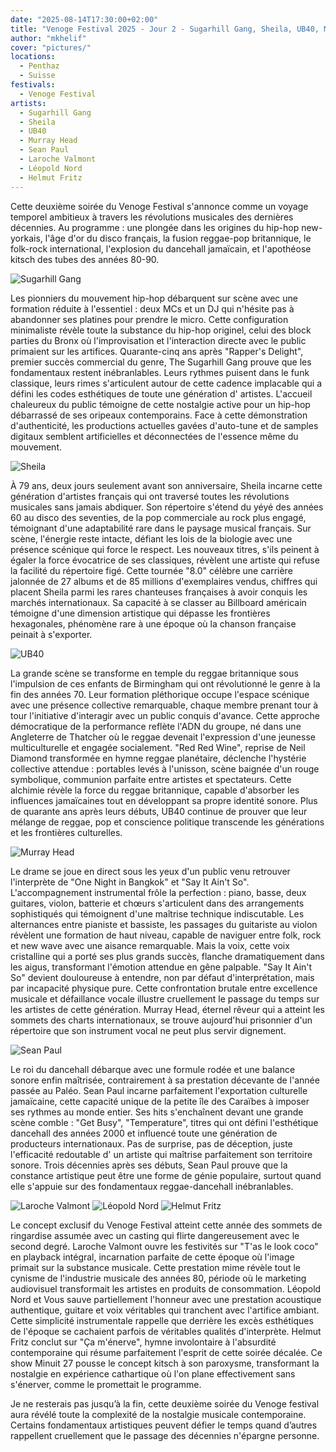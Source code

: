 ```yaml
---
date: "2025-08-14T17:30:00+02:00"
title: "Venoge Festival 2025 - Jour 2 - Sugarhill Gang, Sheila, UB40, Murray Head, Sean Paul, Show Minuit 27"
author: "mkhelif"
cover: "pictures/"
locations:
  - Penthaz
  - Suisse
festivals:
  - Venoge Festival
artists:
  - Sugarhill Gang
  - Sheila
  - UB40
  - Murray Head
  - Sean Paul
  - Laroche Valmont
  - Léopold Nord
  - Helmut Fritz
---
```


Cette deuxième soirée du Venoge Festival s'annonce comme un voyage temporel ambitieux à travers les révolutions
musicales des dernières décennies. Au programme : une plongée dans les origines du hip-hop new-yorkais, l'âge d'or du
disco français, la fusion reggae-pop britannique, le folk-rock international, l'explosion du dancehall jamaïcain, et
l'apothéose kitsch des tubes des années 80-90.


![Sugarhill Gang]()

Les pionniers du mouvement hip-hop débarquent sur scène avec une formation réduite à l'essentiel : deux MCs et un DJ qui
n'hésite pas à abandonner ses platines pour prendre le micro. Cette configuration minimaliste révèle toute la substance
du hip-hop originel, celui des block parties du Bronx où l'improvisation et l'interaction directe avec le public
primaient sur les artifices. Quarante-cinq ans après "Rapper's Delight", premier succès commercial du genre, The
Sugarhill Gang prouve que les fondamentaux restent inébranlables. Leurs rythmes puisent dans le funk classique, leurs
rimes s'articulent autour de cette cadence implacable qui a défini les codes esthétiques de toute une génération d'
artistes. L'accueil chaleureux du public témoigne de cette nostalgie active pour un hip-hop débarrassé de ses oripeaux
contemporains. Face à cette démonstration d'authenticité, les productions actuelles gavées d'auto-tune et de samples
digitaux semblent artificielles et déconnectées de l'essence même du mouvement.


![Sheila]()

À 79 ans, deux jours seulement avant son anniversaire, Sheila incarne cette génération d'artistes français qui ont
traversé toutes les révolutions musicales sans jamais abdiquer. Son répertoire s'étend du yéyé des années 60 au disco
des seventies, de la pop commerciale au rock plus engagé, témoignant d'une adaptabilité rare dans le paysage musical
français. Sur scène, l'énergie reste intacte, défiant les lois de la biologie avec une présence scénique qui force le
respect. Les nouveaux titres, s'ils peinent à égaler la force évocatrice de ses classiques, révèlent une artiste qui
refuse la facilité du répertoire figé. Cette tournée "8.0" célèbre une carrière jalonnée de 27 albums et de 85 millions
d'exemplaires vendus, chiffres qui placent Sheila parmi les rares chanteuses françaises à avoir conquis les marchés
internationaux. Sa capacité à se classer au Billboard américain témoigne d'une dimension artistique qui dépasse les
frontières hexagonales, phénomène rare à une époque où la chanson française peinait à s'exporter.


![UB40]()

La grande scène se transforme en temple du reggae britannique sous l'impulsion de ces enfants de Birmingham qui ont
révolutionné le genre à la fin des années 70. Leur formation pléthorique occupe l'espace scénique avec une présence
collective remarquable, chaque membre prenant tour à tour l'initiative d'interagir avec un public conquis d'avance.
Cette approche démocratique de la performance reflète l'ADN du groupe, né dans une Angleterre de Thatcher où le reggae
devenait l'expression d'une jeunesse multiculturelle et engagée socialement. "Red Red Wine", reprise de Neil Diamond
transformée en hymne reggae planétaire, déclenche l'hystérie collective attendue : portables levés à l'unisson, scène
baignée d'un rouge symbolique, communion parfaite entre artistes et spectateurs. Cette alchimie révèle la force du
reggae britannique, capable d'absorber les influences jamaïcaines tout en développant sa propre identité sonore. Plus de
quarante ans après leurs débuts, UB40 continue de prouver que leur mélange de reggae, pop et conscience politique
transcende les générations et les frontières culturelles.


![Murray Head]()

Le drame se joue en direct sous les yeux d'un public venu retrouver l'interprète de "One Night in Bangkok" et "Say It
Ain't So". L'accompagnement instrumental frôle la perfection : piano, basse, deux guitares, violon, batterie et chœurs
s'articulent dans des arrangements sophistiqués qui témoignent d'une maîtrise technique indiscutable. Les alternances
entre pianiste et bassiste, les passages du guitariste au violon révèlent une formation de haut niveau, capable de
naviguer entre folk, rock et new wave avec une aisance remarquable. Mais la voix, cette voix cristalline qui a porté ses
plus grands succès, flanche dramatiquement dans les aigus, transformant l'émotion attendue en gêne palpable. "Say It
Ain't So" devient douloureuse à entendre, non par défaut d'interprétation, mais par incapacité physique pure. Cette
confrontation brutale entre excellence musicale et défaillance vocale illustre cruellement le passage du temps sur les
artistes de cette génération. Murray Head, éternel rêveur qui a atteint les sommets des charts internationaux, se trouve
aujourd'hui prisonnier d'un répertoire que son instrument vocal ne peut plus servir dignement.


![Sean Paul]()

Le roi du dancehall débarque avec une formule rodée et une balance sonore enfin maîtrisée, contrairement à sa prestation
décevante de l'année passée au Paléo. Sean Paul incarne parfaitement l'exportation culturelle jamaïcaine, cette capacité
unique de la petite île des Caraïbes à imposer ses rythmes au monde entier. Ses hits s'enchaînent devant une grande
scène comble : "Get Busy", "Temperature", titres qui ont défini l'esthétique dancehall des années 2000 et influencé
toute une génération de producteurs internationaux. Pas de surprise, pas de déception, juste l'efficacité redoutable d'
un artiste qui maîtrise parfaitement son territoire sonore. Trois décennies après ses débuts, Sean Paul prouve que la
constance artistique peut être une forme de génie populaire, surtout quand elle s'appuie sur des fondamentaux
reggae-dancehall inébranlables.


![Laroche Valmont]()
![Léopold Nord]()
![Helmut Fritz]()

Le concept exclusif du Venoge Festival atteint cette année des sommets de ringardise assumée avec un casting qui flirte
dangereusement avec le second degré. Laroche Valmont ouvre les festivités sur "T'as le look coco" en playback intégral,
incarnation parfaite de cette époque où l'image primait sur la substance musicale. Cette prestation mime révèle tout le
cynisme de l'industrie musicale des années 80, période où le marketing audiovisuel transformait les artistes en produits
de consommation. Léopold Nord et Vous sauve partiellement l'honneur avec une prestation acoustique authentique, guitare
et voix véritables qui tranchent avec l'artifice ambiant. Cette simplicité instrumentale rappelle que derrière les excès
esthétiques de l'époque se cachaient parfois de véritables qualités d'interprète. Helmut Fritz conclut sur "Ça
m'énerve", hymne involontaire à l'absurdité contemporaine qui résume parfaitement l'esprit de cette soirée décalée. Ce
show Minuit 27 pousse le concept kitsch à son paroxysme, transformant la nostalgie en expérience cathartique où l'on
plane effectivement sans s'énerver, comme le promettait le programme.

Je ne resterais pas jusqu’à la fin, cette deuxième soirée du Venoge festival aura révélé toute la complexité de la
nostalgie musicale contemporaine. Certains fondamentaux artistiques peuvent défier le temps quand d’autres rappellent
cruellement que le passage des décennies n'épargne personne.

